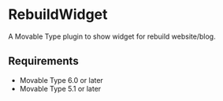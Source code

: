# RebuildWidget
A Movable Type plugin to show widget for rebuild website/blog.

## Requirements
* Movable Type 6.0 or later
* Movable Type 5.1 or later
